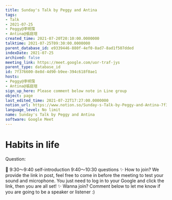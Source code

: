 ```yaml
---
title: Sunday's Talk by Peggy and Antina
tags:
- Talk
- 2021-07-25
- Peggy@李明霈
- Antina@張庭瑄
created_time: 2021-07-20T20:10:00.0000000
talktime: 2021-07-25T09:30:00.0000000
parent_database_id: e9339446-880f-4ef0-8ad7-8ad1f507dded
indexDate: 2021-07-25
archived: false
meeting_link: https://meet.google.com/uor-traf-jys
parent_type: database_id
id: 7f376600-8e8d-4d90-b9ee-394c618f0ae1
hosts:
- Peggy@李明霈
- Antina@張庭瑄
sign_up_here: Please comment below note in Line group
object: page
last_edited_time: 2021-07-22T17:27:00.0000000
notion_url: https://www.notion.so/Sunday-s-Talk-by-Peggy-and-Antina-7f3766008e8d4d90b9ee394c618f0ae1
language_level: No limit
name: Sunday's Talk by Peggy and Antina
software: Google Meet
---
```


# Habits in life
Question:
   
   
   
   
   
📅
9:30～9:40 self-introduction
9:40～10:30 questions
✨
How to join?
We provide the link in post, feel free to come in before the meeting to test your sound and microphone. You just need to log in to your Google and click the link, then you are all set!
✨
Wanna join?
Comment below to let me know if you are going to be a speaker or listener :)


